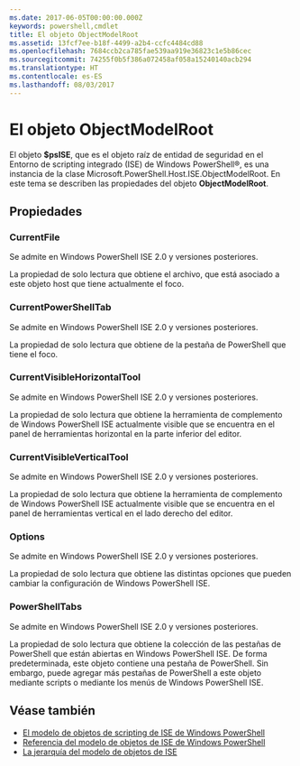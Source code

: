 ```yaml
---
ms.date: 2017-06-05T00:00:00.000Z
keywords: powershell,cmdlet
title: El objeto ObjectModelRoot
ms.assetid: 13fcf7ee-b18f-4499-a2b4-ccfc4484cd88
ms.openlocfilehash: 7684ccb2ca785fae539aa919e36823c1e5b86cec
ms.sourcegitcommit: 74255f0b5f386a072458af058a15240140acb294
ms.translationtype: HT
ms.contentlocale: es-ES
ms.lasthandoff: 08/03/2017
---
```

# <a name="the-objectmodelroot-object"></a>El objeto ObjectModelRoot
  El objeto **$psISE**, que es el objeto raíz de entidad de seguridad en el Entorno de scripting integrado (ISE) de Windows PowerShell®, es una instancia de la clase Microsoft.PowerShell.Host.ISE.ObjectModelRoot. En este tema se describen las propiedades del objeto **ObjectModelRoot**.

## <a name="properties"></a>Propiedades

### <a name="currentfile"></a>CurrentFile
  Se admite en Windows PowerShell ISE 2.0 y versiones posteriores. 

 La propiedad de solo lectura que obtiene el archivo, que está asociado a este objeto host que tiene actualmente el foco.

### <a name="currentpowershelltab"></a>CurrentPowerShellTab
  Se admite en Windows PowerShell ISE 2.0 y versiones posteriores. 

 La propiedad de solo lectura que obtiene de la pestaña de PowerShell que tiene el foco.

### <a name="currentvisiblehorizontaltool"></a>CurrentVisibleHorizontalTool
  Se admite en Windows PowerShell ISE 2.0 y versiones posteriores. 

 La propiedad de solo lectura que obtiene la herramienta de complemento de Windows PowerShell ISE actualmente visible que se encuentra en el panel de herramientas horizontal en la parte inferior del editor.

### <a name="currentvisibleverticaltool"></a>CurrentVisibleVerticalTool
  Se admite en Windows PowerShell ISE 2.0 y versiones posteriores. 

 La propiedad de solo lectura que obtiene la herramienta de complemento de Windows PowerShell ISE actualmente visible que se encuentra en el panel de herramientas vertical en el lado derecho del editor.

### <a name="options"></a>Options
  Se admite en Windows PowerShell ISE 2.0 y versiones posteriores. 

 La propiedad de solo lectura que obtiene las distintas opciones que pueden cambiar la configuración de Windows PowerShell ISE.

### <a name="powershelltabs"></a>PowerShellTabs
  Se admite en Windows PowerShell ISE 2.0 y versiones posteriores. 

 La propiedad de solo lectura que obtiene la colección de las pestañas de PowerShell que están abiertas en Windows PowerShell ISE. De forma predeterminada, este objeto contiene una pestaña de PowerShell. Sin embargo, puede agregar más pestañas de PowerShell a este objeto mediante scripts o mediante los menús de Windows PowerShell ISE.

## <a name="see-also"></a>Véase también
- [El modelo de objetos de scripting de ISE de Windows PowerShell](The-Windows-PowerShell-ISE-Scripting-Object-Model.md) 
- [Referencia del modelo de objetos de ISE de Windows PowerShell](Windows-PowerShell-ISE-Object-Model-Reference.md) 
- [La jerarquía del modelo de objetos de ISE](The-ISE-Object-Model-Hierarchy.md)

  
